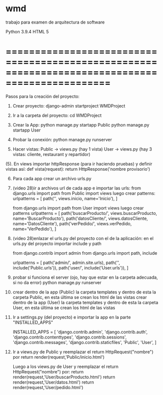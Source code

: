 # wmd
trabajo para examen de arquitectura de software

Python 3.9.4
HTML 5

# ================================================================================================

Pasos para la creación del proyecto:

1. Crear proyecto:
	django-admin startproject WMDProject

2. Ir a la carpeta del proyecto:
	cd WMDProject

3. Crear la App:
	python manage.py startapp Public
	python manage.py startapp User

4. Probar la conexión:
	python manage.py runserver

5. Hacer vistas:
	Public -> views.py (hay 1 vista)
	User -> views.py (hay 3 vistas: cliente, restaurant y repartidor)

(5). En views importar httpResponse (para ir haciendo pruebas) y definir vistas así:
	def vista(request):
      		return HttpResponse('nombre provisorio')

6. Para cada app crear un archivo urls.py

7. (video 28)ir a archivos url de cada app e importar las urls:
	from django.urls import path
	from Public import views
    luego crear patterns:
    urlpatterns = [
    path('', views.inicio, name='Inicio'),
]

    from django.urls import path
    from User import views
	luego crear patterns
    urlpatterns = [
    path('buscarProducto/', views.buscarProducto, name='BuscarProducto'),
    path('datosCliente/', views.datosCliente, name='DatosCliente'),
    path('verPedido/', views.verPedido, name='VerPedido'),
]

8. (video 28)enlazar el urls.py del proyecto con el de la aplicación:
	en el urls.py del proyecto importar include y path 
	
    from django.contrib import admin
from django.urls import path, include

    urlpatterns = [
    path('admin/', admin.site.urls),
    path('', include('Public.urls')),
    path('user/', include('User.urls')),
]

9. probar si funciona el server (ojo, hay que estar en la carpeta adecuada, si no da error)
	python manage.py runserver

10. crear dentro de la app (Public) la carpeta templates y dentro de esta la carpeta Public, en esta última se crean los html de las vistas
    crear dentro de la app (User) la carpeta templates y dentro de esta la carpeta User, en esta última se crean los html de las vistas

11. Ir a settings.py (del proyecto) e importar la app en la parte "INSTALLED_APPS"

    INSTALLED_APPS = [
    'django.contrib.admin',
    'django.contrib.auth',
    'django.contrib.contenttypes',
    'django.contrib.sessions',
    'django.contrib.messages',
    'django.contrib.staticfiles',
    'Public',
    'User',
]

12. Ir a views.py de Public y reemplazar el return HttpRequest("nombre") por return render(request,'Public/inicio.html')

    Luego a los views.py de User y reemplazar el return HttpRequest("nombre") por:
    return render(request,'User/buscarProducto.html')
    return render(request,'User/datos.html')
    return render(request,'User/pedido.html')

